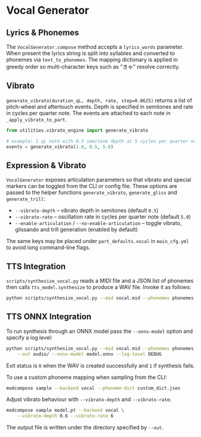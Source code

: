# Vocal Generator

## Lyrics & Phonemes
The `VocalGenerator.compose` method accepts a `lyrics_words` parameter.
When present the lyrics string is split into syllables and converted to
phonemes via `text_to_phonemes`.  The mapping dictionary is applied
in greedy order so multi-character keys such as "きゃ" resolve correctly.

## Vibrato
`generate_vibrato(duration_qL, depth, rate, step=0.0625)` returns a list
of pitch-wheel and aftertouch events.  Depth is specified in semitones
and rate in cycles per quarter note.
The events are attached to each note in
`_apply_vibrato_to_part`.


```python
from utilities.vibrato_engine import generate_vibrato

# example: 1 qL note with 0.5 semitone depth at 5 cycles per quarter note
events = generate_vibrato(1.0, 0.5, 5.0)
```

## Expression & Vibrato

`VocalGenerator` exposes articulation parameters so that vibrato and special
markers can be toggled from the CLI or config file.  These options are passed to
the helper functions `generate_vibrato`, `generate_gliss` and
`generate_trill`:

* `--vibrato-depth` – vibrato depth in semitones (default `0.5`)
* `--vibrato-rate` – oscillation rate in cycles per quarter note (default `5.0`)
* `--enable-articulation` / `--no-enable-articulation` – toggle vibrato,
  glissando and trill generation (enabled by default)

The same keys may be placed under `part_defaults.vocal` in `main_cfg.yml` to
avoid long command-line flags.

## TTS Integration
`scripts/synthesize_vocal.py` reads a MIDI file and a JSON list of
phonemes then calls `tts_model.synthesize` to produce a WAV file.
Invoke it as follows:

```bash
python scripts/synthesize_vocal.py --mid vocal.mid --phonemes phonemes.json --out audio/
```

## TTS ONNX Integration
To run synthesis through an ONNX model pass the `--onnx-model` option and specify a log level:

```bash
python scripts/synthesize_vocal.py --mid vocal.mid --phonemes phonemes.json \
    --out audio/ --onnx-model model.onnx --log-level DEBUG
```

Exit status is `0` when the WAV is created successfully and `1` if synthesis fails.

To use a custom phoneme mapping when sampling from the CLI:

```bash
modcompose sample --backend vocal --phoneme-dict custom_dict.json
```

Adjust vibrato behaviour with `--vibrato-depth` and `--vibrato-rate`:

```bash
modcompose sample model.pt --backend vocal \
    --vibrato-depth 0.6 --vibrato-rate 6
```

The output file is written under the directory specified by `--out`.
